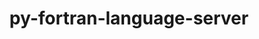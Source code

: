 ---
title: "py-fortran-language-server"
layout: cache
categories: [package, develop-2025-04-20]
meta: {"compilers": ["gcc@10.5.0", "gcc@13.3.0", "gcc@14.2.0"], "num_specs": 3, "num_specs_by_stack": {"developer-tools-aarch64-linux-gnu": 1, "developer-tools-darwin": 1, "developer-tools-x86_64_v3-linux-gnu": 1, "root": 3}, "oss": ["centos7", "rhel8", "sequoia"], "platforms": ["darwin", "linux"], "stacks": ["developer-tools-aarch64-linux-gnu", "developer-tools-darwin", "developer-tools-x86_64_v3-linux-gnu", "root"], "targets": ["aarch64", "x86_64_v3"], "versions": ["1.12.0"]}
spec_details: [{"compiler": "gcc@13.3.0", "hash": "mnofilgk3p65qri23nhqrkstbk6sdezy", "os": "rhel8", "platform": "linux", "size": "-", "stacks": ["developer-tools-aarch64-linux-gnu", "root"], "target": "aarch64", "variants": ["build_system=python_pip"], "versions": ["1.12.0"]}, {"compiler": "gcc@10.5.0", "hash": "zu3t56cxkfnrwpluobqtan7mmpuavy3h", "os": "centos7", "platform": "linux", "size": "-", "stacks": ["developer-tools-x86_64_v3-linux-gnu", "root"], "target": "x86_64_v3", "variants": ["build_system=python_pip"], "versions": ["1.12.0"]}, {"compiler": "gcc@14.2.0", "hash": "zwanty6pvuvs3fccoyakugebwo2qqyj4", "os": "sequoia", "platform": "darwin", "size": "-", "stacks": ["developer-tools-darwin", "root"], "target": "aarch64", "variants": ["build_system=python_pip"], "versions": ["1.12.0"]}]
---